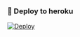 ### 🚀 Deploy to heroku
[![Deploy](https://www.herokucdn.com/deploy/button.svg)](https://heroku.com/deploy?template=https://github.com/Silgimusicbotadmin/ssmusic)
